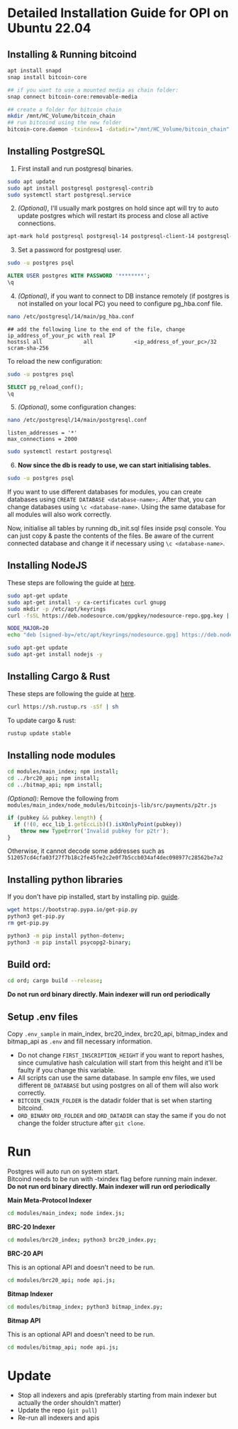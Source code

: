 # Detailed Installation Guide for OPI on Ubuntu 22.04

## Installing & Running bitcoind

```bash
apt install snapd
snap install bitcoin-core

## if you want to use a mounted media as chain folder:
snap connect bitcoin-core:removable-media

## create a folder for bitcoin chain
mkdir /mnt/HC_Volume/bitcoin_chain
## run bitcoind using the new folder
bitcoin-core.daemon -txindex=1 -datadir="/mnt/HC_Volume/bitcoin_chain" -rest
```

## Installing PostgreSQL

1) First install and run postgresql binaries.

```bash
sudo apt update
sudo apt install postgresql postgresql-contrib
sudo systemctl start postgresql.service
```

2) *(Optional)*, I'll usually mark postgres on hold since apt will try to auto update postgres which will restart its process and close all active connections.

```bash
apt-mark hold postgresql postgresql-14 postgresql-client-14 postgresql-client-common postgresql-common postgresql-contrib
```

3) Set a password for postgresql user.

```bash
sudo -u postgres psql
```
```SQL
ALTER USER postgres WITH PASSWORD '********';
\q
```

4) *(Optional)*, if you want to connect to DB instance remotely (if postgres is not installed on your local PC) you need to configure pg_hba.conf file.

```bash
nano /etc/postgresql/14/main/pg_hba.conf
```
```
## add the following line to the end of the file, change ip_address_of_your_pc with real IP
hostssl all             all             <ip_address_of_your_pc>/32       scram-sha-256
```

To reload the new configuration:

```bash
sudo -u postgres psql
```
```SQL
SELECT pg_reload_conf();
\q
```

5) *(Optional)*, some configuration changes:

```bash
nano /etc/postgresql/14/main/postgresql.conf
```
```
listen_addresses = '*'
max_connections = 2000
```
```bash
sudo systemctl restart postgresql
```

6) **Now since the db is ready to use, we can start initialising tables.**

```bash
sudo -u postgres psql
```
If you want to use different databases for modules, you can create databases using `CREATE DATABASE <database-name>;`. After that, you can change databases using `\c <database-name>`. Using the same database for all modules will also work correctly.

Now, initialise all tables by running db_init.sql files inside psql console. You can just copy & paste the contents of the files. Be aware of the current connected database and change it if necessary using `\c <database-name>`.


## Installing NodeJS

These steps are following the guide at [here](https://github.com/nodesource/distributions).

```bash
sudo apt-get update
sudo apt-get install -y ca-certificates curl gnupg
sudo mkdir -p /etc/apt/keyrings
curl -fsSL https://deb.nodesource.com/gpgkey/nodesource-repo.gpg.key | sudo gpg --dearmor -o /etc/apt/keyrings/nodesource.gpg

NODE_MAJOR=20
echo "deb [signed-by=/etc/apt/keyrings/nodesource.gpg] https://deb.nodesource.com/node_$NODE_MAJOR.x nodistro main" | sudo tee /etc/apt/sources.list.d/nodesource.list

sudo apt-get update
sudo apt-get install nodejs -y
```

## Installing Cargo & Rust

These steps are following the guide at [here](https://doc.rust-lang.org/cargo/getting-started/installation.html).

```bash
curl https://sh.rustup.rs -sSf | sh
```

To update cargo & rust:

```bash
rustup update stable
```

## Installing node modules
```bash
cd modules/main_index; npm install;
cd ../brc20_api; npm install;
cd ../bitmap_api; npm install;
```
*(Optional):*
Remove the following from `modules/main_index/node_modules/bitcoinjs-lib/src/payments/p2tr.js`
```js
if (pubkey && pubkey.length) {
  if (!(0, ecc_lib_1.getEccLib)().isXOnlyPoint(pubkey))
    throw new TypeError('Invalid pubkey for p2tr');
}
```
Otherwise, it cannot decode some addresses such as `512057cd4cfa03f27f7b18c2fe45fe2c2e0f7b5ccb034af4dec098977c28562be7a2`

## Installing python libraries

If you don't have pip installed, start by installing pip. [guide](https://pip.pypa.io/en/stable/installation/).

```bash
wget https://bootstrap.pypa.io/get-pip.py
python3 get-pip.py
rm get-pip.py
```

```bash
python3 -m pip install python-dotenv;
python3 -m pip install psycopg2-binary;
```

## Build ord:

```bash
cd ord; cargo build --release;
```

**Do not run ord binary directly. Main indexer will run ord periodically**

## Setup .env files

Copy `.env_sample` in main_index, brc20_index, brc20_api, bitmap_index and bitmap_api as `.env` and fill necessary information.

- Do not change `FIRST_INSCRIPTION_HEIGHT` if you want to report hashes, since cumulative hash calculation will start from this height and it'll be faulty if you change this variable.
- All scripts can use the same database. In sample env files, we used different `DB_DATABASE` but using postgres on all of them will also work correctly.
- `BITCOIN_CHAIN_FOLDER` is the datadir folder that is set when starting bitcoind.
- `ORD_BINARY` `ORD_FOLDER` and `ORD_DATADIR` can stay the same if you do not change the folder structure after `git clone`.

# Run

Postgres will auto run on system start. \
Bitcoind needs to be run with -txindex flag before running main indexer. \
**Do not run ord binary directly. Main indexer will run ord periodically**

**Main Meta-Protocol Indexer**
```bash
cd modules/main_index; node index.js;
```

**BRC-20 Indexer**
```bash
cd modules/brc20_index; python3 brc20_index.py;
```

**BRC-20 API**

This is an optional API and doesn't need to be run.

```bash
cd modules/brc20_api; node api.js;
```

**Bitmap Indexer**
```bash
cd modules/bitmap_index; python3 bitmap_index.py;
```

**Bitmap API**

This is an optional API and doesn't need to be run.

```bash
cd modules/bitmap_api; node api.js;
```

# Update

- Stop all indexers and apis (preferably starting from main indexer but actually the order shouldn't matter)
- Update the repo (`git pull`)
- Re-run all indexers and apis